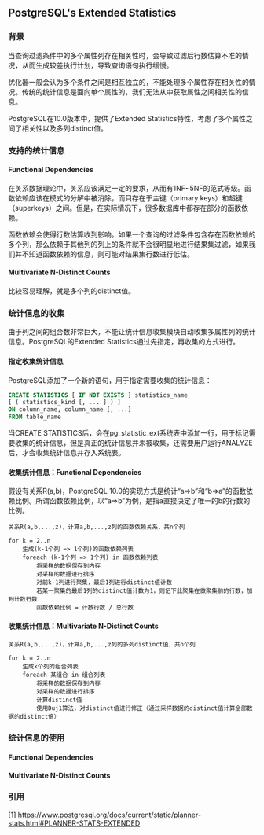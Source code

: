 ## PostgreSQL's Extended Statistics

### 背景

当查询过滤条件中的多个属性列存在相关性时，会导致过滤后行数估算不准的情况，从而生成较差执行计划，导致查询语句执行缓慢。

优化器一般会认为多个条件之间是相互独立的，不能处理多个属性存在相关性的情况。传统的统计信息是面向单个属性的，我们无法从中获取属性之间相关性的信息。

PostgreSQL在10.0版本中，提供了Extended Statistics特性，考虑了多个属性之间了相关性以及多列distinct值。

### 支持的统计信息

#### Functional Dependencies

在关系数据理论中，关系应该满足一定的要求，从而有1NF~5NF的范式等级。函数依赖应该在模式的分解中被消除，而只存在于主键（primary keys）和超键（superkeys）之间。但是，在实际情况下，很多数据库中都存在部分的函数依赖。

函数依赖会使得行数估算收到影响。如果一个查询的过滤条件包含存在函数依赖的多个列，那么依赖于其他列的列上的条件就不会很明显地进行结果集过滤，如果我们并不知道函数依赖的信息，则可能对结果集行数进行低估。

#### Multivariate N-Distinct Counts

比较容易理解，就是多个列的distinct值。

### 统计信息的收集

由于列之间的组合数非常巨大，不能让统计信息收集模块自动收集多属性列的统计信息。PostgreSQL的Extended Statistics通过先指定，再收集的方式进行。

#### 指定收集统计信息

PostgreSQL添加了一个新的语句，用于指定需要收集的统计信息：

```sql
CREATE STATISTICS [ IF NOT EXISTS ] statistics_name
[ ( statistics_kind [, ... ] ) ]
ON column_name, column_name [, ...]
FROM table_name
```

当CREATE STATISTICS后，会在pg_statistic_ext系统表中添加一行，用于标记需要收集的统计信息，但是真正的统计信息并未被收集，还需要用户运行ANALYZE后，才会收集统计信息并存入系统表。

#### 收集统计信息：Functional Dependencies

假设有关系R(a,b)，PostgreSQL 10.0的实现方式是统计“a=>b”和“b=>a”的函数依赖比例。所谓函数依赖比例，以“a=>b”为例，是指a直接决定了唯一的b的行数的比例。

```
关系R(a,b,...,z)，计算a,b,...,z列的函数依赖关系，共n个列

for k = 2..n
    生成(k-1个列 => 1个列)的函数依赖列表
	foreach (k-1个列 => 1个列) in 函数依赖列表
		将采样的数据保存到内存
		对采样的数据进行排序
		对前k-1列进行聚集，最后1列进行distinct值计数
		若某一聚集的最后1列的distinct值计数为1，则记下此聚集在做聚集前的行数，加到计数行数
		函数依赖比例 = 计数行数 / 总行数
``` 

#### 收集统计信息：Multivariate N-Distinct Counts

```
关系R(a,b,...,z)，计算a,b,...,z列的多列distinct值，共n个列

for k = 2..n
    生成k个列的组合列表
    foreach 某组合 in 组合列表
        将采样的数据保存到内存
        对采样的数据进行排序
        计算distinct值
        使用Duj1算法，对distinct值进行修正（通过采样数据的distinct值计算全部数据的distinct值）
```

### 统计信息的使用

#### Functional Dependencies

#### Multivariate N-Distinct Counts

### 引用

[1] https://www.postgresql.org/docs/current/static/planner-stats.html#PLANNER-STATS-EXTENDED